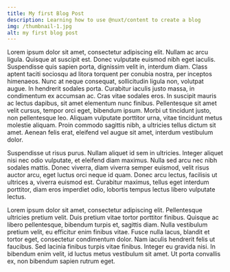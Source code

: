 ```yaml
---
title: My first Blog Post
description: Learning how to use @nuxt/content to create a blog
img: /thumbnail-1.jpg
alt: my first blog post
---
```


Lorem ipsum dolor sit amet, consectetur adipiscing elit. Nullam ac arcu ligula. Quisque at suscipit est. Donec vulputate euismod nibh eget iaculis. Suspendisse quis sapien porta, dignissim velit in, interdum diam. Class aptent taciti sociosqu ad litora torquent per conubia nostra, per inceptos himenaeos. Nunc at neque consequat, sollicitudin ligula non, volutpat augue. In hendrerit sodales porta. Curabitur iaculis justo massa, in condimentum ex accumsan ac. Cras vitae sodales eros. In suscipit mauris ac lectus dapibus, sit amet elementum nunc finibus. Pellentesque sit amet velit cursus, tempor orci eget, bibendum ipsum. Morbi ut tincidunt justo, non pellentesque leo. Aliquam vulputate porttitor urna, vitae tincidunt metus molestie aliquam. Proin commodo sagittis nibh, a ultricies tellus dictum sit amet. Aenean felis erat, eleifend vel augue sit amet, interdum vestibulum dolor.

Suspendisse ut risus purus. Nullam aliquet id sem in ultricies. Integer aliquet nisi nec odio vulputate, et eleifend diam maximus. Nulla sed arcu nec nibh sodales mattis. Donec viverra, diam viverra semper euismod, velit risus auctor arcu, eget luctus orci neque id quam. Donec arcu lectus, facilisis ut ultrices a, viverra euismod est. Curabitur maximus, tellus eget interdum porttitor, diam eros imperdiet odio, lobortis tempus lectus libero vulputate lectus.

Lorem ipsum dolor sit amet, consectetur adipiscing elit. Pellentesque ultricies pretium velit. Duis pretium vitae tortor porttitor finibus. Quisque ac libero pellentesque, bibendum turpis et, sagittis diam. Nulla vestibulum pretium velit, eu efficitur enim finibus vitae. Fusce nulla lacus, blandit et tortor eget, consectetur condimentum dolor. Nam iaculis hendrerit felis ut faucibus. Sed lacinia finibus turpis vitae finibus. Integer eu gravida nisi. In bibendum enim velit, id luctus metus vestibulum sit amet. Ut porta convallis ex, non bibendum sapien rutrum eget.
